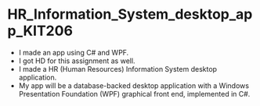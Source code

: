 # HR_Information_System_desktop_app_KIT206
- I made an app using C# and WPF.
- I got HD for this assignment as well.
- I made a HR (Human Resources) Information System desktop application. 
- My app will be a database-backed desktop application with a Windows Presentation Foundation (WPF) graphical front end, implemented in C#.
